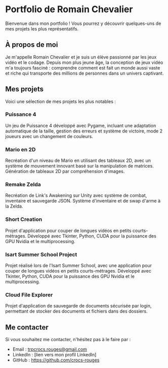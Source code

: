 # Portfolio de Romain Chevalier

Bienvenue dans mon portfolio ! Vous pourrez y découvrir quelques-uns de mes projets les plus représentatifs.

## À propos de moi

Je m'appelle Romain Chevalier et je suis un élève passionné par les jeux vidéo et le codage. Depuis mon plus jeune âge, la conception de jeux vidéo m'a toujours fasciné : comprendre comment est fait un monde aussi vaste et riche qui transporte des millions de personnes dans un univers captivant.

## Mes projets

Voici une sélection de mes projets les plus notables :

### Puissance 4
Un jeu de Puissance 4 développé avec Pygame, incluant une adaptation automatique de la taille, gestion des erreurs et système de victoire, mode 2 joueurs avec un changement de couleurs.

### Mario en 2D
Recréation d'un niveau de Mario en utilisant des tableaux 2D, avec un système de mouvement innovant basé sur la manipulation de matrices. Génération de tableaux 2D par compréhension d'images.

### Remake Zelda
Recréation de Link's Awakening sur Unity avec système de combat, inventaire et sauvegarde JSON. Système d'inventaire et de swap d'arme à la Zelda.

### Short Creation
Projet d'application pour couper de longues vidéos en petits courts-métrages. Développé avec Tkinter, Python, CUDA pour la puissance des GPU Nvidia et le multiprocessing.

### Isart Summer School Project
Projet réalisé lors de l'Isart Summer School, avec une application pour couper de longues vidéos en petits courts-métrages. Développé avec Tkinter, Python, CUDA pour la puissance des GPU Nvidia et le multiprocessing.

### Cloud File Explorer
Projet d'application de sauvegarde de documents sécurisée par login, permettant de stocker des documents et fichiers dans des dossiers.

## Me contacter

Si vous souhaitez me contacter, n'hésitez pas à le faire par :

- Email : trpcrocs.rouges@gmail.com
- LinkedIn : [lien vers mon profil LinkedIn]
- GitHub : https://github.com/crocs-rouges
